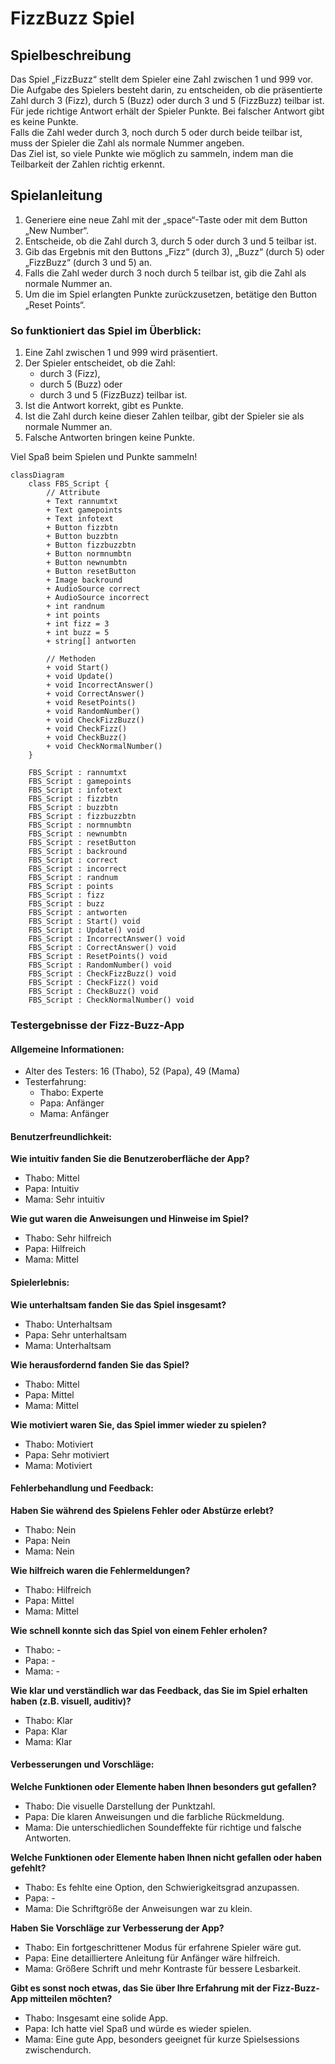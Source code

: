 # FizzBuzz Spiel

## Spielbeschreibung

Das Spiel „FizzBuzz“ stellt dem Spieler eine Zahl zwischen 1 und 999 vor. Die Aufgabe des Spielers besteht darin, zu entscheiden, ob die präsentierte Zahl durch 3 (Fizz), durch 5 (Buzz) oder durch 3 und 5 (FizzBuzz) teilbar ist. Für jede richtige Antwort erhält der Spieler Punkte. Bei falscher Antwort gibt es keine Punkte.  
Falls die Zahl weder durch 3, noch durch 5 oder durch beide teilbar ist, muss der Spieler die Zahl als normale Nummer angeben.  
Das Ziel ist, so viele Punkte wie möglich zu sammeln, indem man die Teilbarkeit der Zahlen richtig erkennt.

## Spielanleitung

1. Generiere eine neue Zahl mit der „space“-Taste oder mit dem Button „New Number“.
2. Entscheide, ob die Zahl durch 3, durch 5 oder durch 3 und 5 teilbar ist.
3. Gib das Ergebnis mit den Buttons „Fizz“ (durch 3), „Buzz“ (durch 5) oder „FizzBuzz“ (durch 3 und 5) an.
4. Falls die Zahl weder durch 3 noch durch 5 teilbar ist, gib die Zahl als normale Nummer an.
5. Um die im Spiel erlangten Punkte zurückzusetzen, betätige den Button „Reset Points“.

### So funktioniert das Spiel im Überblick:
1. Eine Zahl zwischen 1 und 999 wird präsentiert.
2. Der Spieler entscheidet, ob die Zahl:
    - durch 3 (Fizz),
    - durch 5 (Buzz) oder
    - durch 3 und 5 (FizzBuzz) teilbar ist.
3. Ist die Antwort korrekt, gibt es Punkte.
4. Ist die Zahl durch keine dieser Zahlen teilbar, gibt der Spieler sie als normale Nummer an.
5. Falsche Antworten bringen keine Punkte.

Viel Spaß beim Spielen und Punkte sammeln!

```mermaid
classDiagram
    class FBS_Script {
        // Attribute
        + Text rannumtxt
        + Text gamepoints
        + Text infotext
        + Button fizzbtn
        + Button buzzbtn
        + Button fizzbuzzbtn
        + Button normnumbtn
        + Button newnumbtn
        + Button resetButton
        + Image backround
        + AudioSource correct
        + AudioSource incorrect
        + int randnum
        + int points
        + int fizz = 3
        + int buzz = 5
        + string[] antworten

        // Methoden
        + void Start()
        + void Update()
        + void IncorrectAnswer()
        + void CorrectAnswer()
        + void ResetPoints()
        + void RandomNumber()
        + void CheckFizzBuzz()
        + void CheckFizz()
        + void CheckBuzz()
        + void CheckNormalNumber()
    }

    FBS_Script : rannumtxt
    FBS_Script : gamepoints
    FBS_Script : infotext
    FBS_Script : fizzbtn
    FBS_Script : buzzbtn
    FBS_Script : fizzbuzzbtn
    FBS_Script : normnumbtn
    FBS_Script : newnumbtn
    FBS_Script : resetButton
    FBS_Script : backround
    FBS_Script : correct
    FBS_Script : incorrect
    FBS_Script : randnum
    FBS_Script : points
    FBS_Script : fizz
    FBS_Script : buzz
    FBS_Script : antworten
    FBS_Script : Start() void
    FBS_Script : Update() void
    FBS_Script : IncorrectAnswer() void
    FBS_Script : CorrectAnswer() void
    FBS_Script : ResetPoints() void
    FBS_Script : RandomNumber() void
    FBS_Script : CheckFizzBuzz() void
    FBS_Script : CheckFizz() void
    FBS_Script : CheckBuzz() void
    FBS_Script : CheckNormalNumber() void

```

### Testergebnisse der Fizz-Buzz-App

#### Allgemeine Informationen:
- Alter des Testers: 16 (Thabo), 52 (Papa), 49 (Mama)
- Testerfahrung:
  - Thabo: Experte
  - Papa: Anfänger
  - Mama: Anfänger

#### Benutzerfreundlichkeit:
**Wie intuitiv fanden Sie die Benutzeroberfläche der App?**
- Thabo: Mittel
- Papa: Intuitiv
- Mama: Sehr intuitiv

**Wie gut waren die Anweisungen und Hinweise im Spiel?**
- Thabo: Sehr hilfreich
- Papa: Hilfreich
- Mama: Mittel

#### Spielerlebnis:
**Wie unterhaltsam fanden Sie das Spiel insgesamt?**
- Thabo: Unterhaltsam
- Papa: Sehr unterhaltsam
- Mama: Unterhaltsam

**Wie herausfordernd fanden Sie das Spiel?**
- Thabo: Mittel
- Papa: Mittel
- Mama: Mittel

**Wie motiviert waren Sie, das Spiel immer wieder zu spielen?**
- Thabo: Motiviert
- Papa: Sehr motiviert
- Mama: Motiviert

#### Fehlerbehandlung und Feedback:
**Haben Sie während des Spielens Fehler oder Abstürze erlebt?**
- Thabo: Nein
- Papa: Nein
- Mama: Nein

**Wie hilfreich waren die Fehlermeldungen?**
- Thabo: Hilfreich
- Papa: Mittel
- Mama: Mittel

**Wie schnell konnte sich das Spiel von einem Fehler erholen?**
- Thabo: -
- Papa: -
- Mama: -

**Wie klar und verständlich war das Feedback, das Sie im Spiel erhalten haben (z.B. visuell, auditiv)?**
- Thabo: Klar
- Papa: Klar
- Mama: Klar

#### Verbesserungen und Vorschläge:
**Welche Funktionen oder Elemente haben Ihnen besonders gut gefallen?**
- Thabo: Die visuelle Darstellung der Punktzahl.
- Papa: Die klaren Anweisungen und die farbliche Rückmeldung.
- Mama: Die unterschiedlichen Soundeffekte für richtige und falsche Antworten.

**Welche Funktionen oder Elemente haben Ihnen nicht gefallen oder haben gefehlt?**
- Thabo: Es fehlte eine Option, den Schwierigkeitsgrad anzupassen.
- Papa: -
- Mama: Die Schriftgröße der Anweisungen war zu klein.

**Haben Sie Vorschläge zur Verbesserung der App?**
- Thabo: Ein fortgeschrittener Modus für erfahrene Spieler wäre gut.
- Papa: Eine detailliertere Anleitung für Anfänger wäre hilfreich.
- Mama: Größere Schrift und mehr Kontraste für bessere Lesbarkeit.

**Gibt es sonst noch etwas, das Sie über Ihre Erfahrung mit der Fizz-Buzz-App mitteilen möchten?**
- Thabo: Insgesamt eine solide App.
- Papa: Ich hatte viel Spaß und würde es wieder spielen.
- Mama: Eine gute App, besonders geeignet für kurze Spielsessions zwischendurch.
